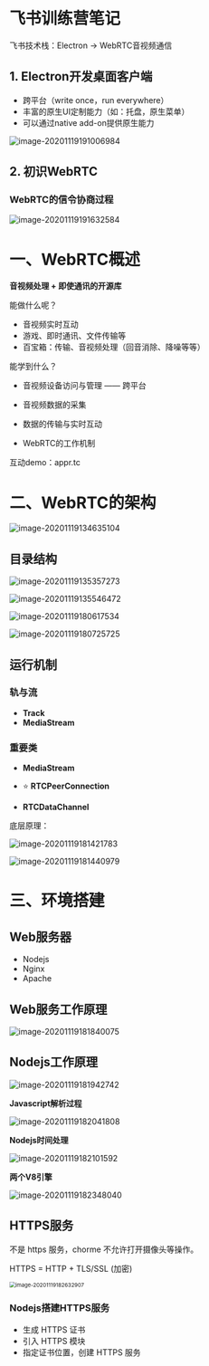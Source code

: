 # 飞书训练营笔记

飞书技术栈：Electron -> WebRTC音视频通信

## 1. Electron开发桌面客户端

- 跨平台（write once，run everywhere）
- 丰富的原生UI定制能力（如：托盘，原生菜单）
- 可以通过native add-on提供原生能力

![image-20201119191006984](studyNotebook.assets/image-20201119191006984.png)



## 2. 初识WebRTC

### WebRTC的信令协商过程

![image-20201119191632584](studyNotebook.assets/image-20201119191632584.png)





























# 一、WebRTC概述

**音视频处理 + 即使通讯的开源库**

能做什么呢？

- 音视频实时互动
- 游戏、即时通讯、文件传输等
- 百宝箱：传输、音视频处理（回音消除、降噪等等）

能学到什么？

- 音视频设备访问与管理 —— 跨平台
- 音视频数据的采集
- 数据的传输与实时互动

- WebRTC的工作机制

互动demo：appr.tc



# 二、WebRTC的架构

![image-20201119134635104](studyNotebook.assets/image-20201119134635104.png)



## 目录结构

![image-20201119135357273](studyNotebook.assets/image-20201119135357273.png)

![image-20201119135546472](studyNotebook.assets/image-20201119135546472.png)

 

![image-20201119180617534](studyNotebook.assets/image-20201119180617534.png)

![image-20201119180725725](studyNotebook.assets/image-20201119180725725.png)



## 运行机制

### 轨与流

- **Track**
- **MediaStream**

### 重要类

- **MediaStream**

- ⭐ **RTCPeerConnection**
- **RTCDataChannel**

底层原理：

![image-20201119181421783](studyNotebook.assets/image-20201119181421783.png)



![image-20201119181440979](studyNotebook.assets/image-20201119181440979.png)



# 三、环境搭建

## Web服务器

- Nodejs
- Nginx
- Apache

## Web服务工作原理

![image-20201119181840075](studyNotebook.assets/image-20201119181840075.png)

## Nodejs工作原理

![image-20201119181942742](studyNotebook.assets/image-20201119181942742.png)

**Javascript解析过程**

![image-20201119182041808](studyNotebook.assets/image-20201119182041808.png)

**Nodejs时间处理**

![image-20201119182101592](studyNotebook.assets/image-20201119182101592.png)

**两个V8引擎**

![image-20201119182348040](studyNotebook.assets/image-20201119182348040.png)





## HTTPS服务

不是 https 服务，chorme 不允许打开摄像头等操作。

HTTPS = HTTP + TLS/SSL (加密)

<img src="studyNotebook.assets/image-20201119182632907.png" alt="image-20201119182632907" style="zoom:67%;" />

### Nodejs搭建HTTPS服务

- 生成 HTTPS 证书
- 引入 HTTPS 模块
- 指定证书位置，创建 HTTPS 服务





